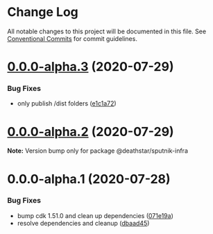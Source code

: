 # Change Log

All notable changes to this project will be documented in this file.
See [Conventional Commits](https://conventionalcommits.org) for commit guidelines.

# [0.0.0-alpha.3](https://git-codecommit.us-west-2.amazonaws.com/v1/repos/Deathstar/compare/@deathstar/sputnik-infra@0.0.0-alpha.2...@deathstar/sputnik-infra@0.0.0-alpha.3) (2020-07-29)


### Bug Fixes

* only publish /dist folders ([e1c1a72](https://git-codecommit.us-west-2.amazonaws.com/v1/repos/Deathstar/commits/e1c1a720af88f336cccd7860e66636f636465fea))





# [0.0.0-alpha.2](https://git-codecommit.us-west-2.amazonaws.com/v1/repos/Deathstar/compare/@deathstar/sputnik-infra@0.0.0-alpha.1...@deathstar/sputnik-infra@0.0.0-alpha.2) (2020-07-29)

**Note:** Version bump only for package @deathstar/sputnik-infra





# 0.0.0-alpha.1 (2020-07-28)


### Bug Fixes

* bump cdk 1.51.0 and clean up dependencies ([071e19a](https://git-codecommit.us-west-2.amazonaws.com/v1/repos/Deathstar/commits/071e19a615f489813cd064bb253dcd0ac34faff0))
* resolve dependencies and cleanup ([dbaad45](https://git-codecommit.us-west-2.amazonaws.com/v1/repos/Deathstar/commits/dbaad4561a93bfaf50b7246fd5a048912059df4f))

